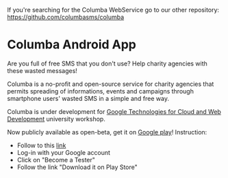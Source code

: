 If you're searching for the Columba WebService go to our other repository: https://github.com/columbasms/columba

# Columba Android App
Are you full of free SMS that you don't use? Help charity agencies with these wasted messages! 

Columba is a no-profit and open-source service for charity agencies that permits spreading of informations, events and campaigns through smartphone users' wasted SMS in a simple and free way.


Columba is under development for [Google Technologies for Cloud and Web Development](https://sites.google.com/a/dis.uniroma1.it/google-technologies-for-cloud-and-web-development-2015/) university workshop.


Now publicly available as open-beta, get it on [Google play](https://play.google.com/apps/testing/com.columbasms.columbasms)!
Instruction:
  - Follow to this [link](https://play.google.com/apps/testing/com.columbasms.columbasms)
  - Log-in with your Google account
  - Click on "Become a Tester"
  - Follow the link "Download it on Play Store"
